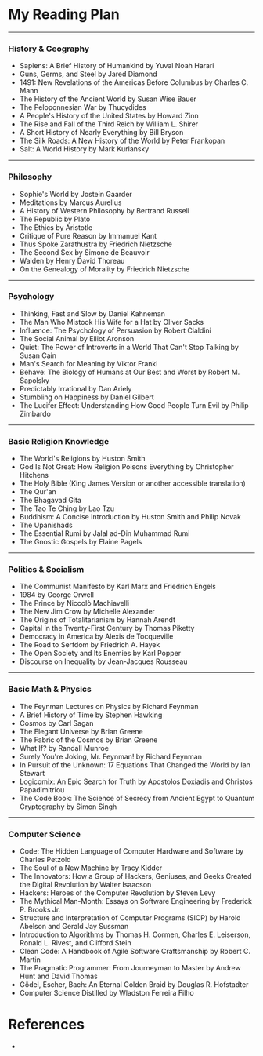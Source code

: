 # My Reading Plan

---

### **History & Geography**
* Sapiens: A Brief History of Humankind by Yuval Noah Harari
* Guns, Germs, and Steel by Jared Diamond
* 1491: New Revelations of the Americas Before Columbus by Charles C. Mann
* The History of the Ancient World by Susan Wise Bauer
* The Peloponnesian War by Thucydides
* A People's History of the United States by Howard Zinn
* The Rise and Fall of the Third Reich by William L. Shirer
* A Short History of Nearly Everything by Bill Bryson
* The Silk Roads: A New History of the World by Peter Frankopan
* Salt: A World History by Mark Kurlansky

---

### **Philosophy**
* Sophie's World by Jostein Gaarder
* Meditations by Marcus Aurelius
* A History of Western Philosophy by Bertrand Russell
* The Republic by Plato
* The Ethics by Aristotle
* Critique of Pure Reason by Immanuel Kant
* Thus Spoke Zarathustra by Friedrich Nietzsche
* The Second Sex by Simone de Beauvoir
* Walden by Henry David Thoreau
* On the Genealogy of Morality by Friedrich Nietzsche

---

### **Psychology**
* Thinking, Fast and Slow by Daniel Kahneman
* The Man Who Mistook His Wife for a Hat by Oliver Sacks
* Influence: The Psychology of Persuasion by Robert Cialdini
* The Social Animal by Elliot Aronson
* Quiet: The Power of Introverts in a World That Can't Stop Talking by Susan Cain
* Man's Search for Meaning by Viktor Frankl
* Behave: The Biology of Humans at Our Best and Worst by Robert M. Sapolsky
* Predictably Irrational by Dan Ariely
* Stumbling on Happiness by Daniel Gilbert
* The Lucifer Effect: Understanding How Good People Turn Evil by Philip Zimbardo

---

### **Basic Religion Knowledge**
* The World's Religions by Huston Smith
* God Is Not Great: How Religion Poisons Everything by Christopher Hitchens
* The Holy Bible (King James Version or another accessible translation)
* The Qur'an
* The Bhagavad Gita
* The Tao Te Ching by Lao Tzu
* Buddhism: A Concise Introduction by Huston Smith and Philip Novak
* The Upanishads
* The Essential Rumi by Jalal ad-Din Muhammad Rumi
* The Gnostic Gospels by Elaine Pagels

---

### **Politics & Socialism**
* The Communist Manifesto by Karl Marx and Friedrich Engels
* 1984 by George Orwell
* The Prince by Niccolò Machiavelli
* The New Jim Crow by Michelle Alexander
* The Origins of Totalitarianism by Hannah Arendt
* Capital in the Twenty-First Century by Thomas Piketty
* Democracy in America by Alexis de Tocqueville
* The Road to Serfdom by Friedrich A. Hayek
* The Open Society and Its Enemies by Karl Popper
* Discourse on Inequality by Jean-Jacques Rousseau

---

### **Basic Math & Physics**
* The Feynman Lectures on Physics by Richard Feynman
* A Brief History of Time by Stephen Hawking
* Cosmos by Carl Sagan
* The Elegant Universe by Brian Greene
* The Fabric of the Cosmos by Brian Greene
* What If? by Randall Munroe
* Surely You're Joking, Mr. Feynman! by Richard Feynman
* In Pursuit of the Unknown: 17 Equations That Changed the World by Ian Stewart
* Logicomix: An Epic Search for Truth by Apostolos Doxiadis and Christos Papadimitriou
* The Code Book: The Science of Secrecy from Ancient Egypt to Quantum Cryptography by Simon Singh

---

### **Computer Science**
* Code: The Hidden Language of Computer Hardware and Software by Charles Petzold
* The Soul of a New Machine by Tracy Kidder
* The Innovators: How a Group of Hackers, Geniuses, and Geeks Created the Digital Revolution by Walter Isaacson
* Hackers: Heroes of the Computer Revolution by Steven Levy
* The Mythical Man-Month: Essays on Software Engineering by Frederick P. Brooks Jr.
* Structure and Interpretation of Computer Programs (SICP) by Harold Abelson and Gerald Jay Sussman
* Introduction to Algorithms by Thomas H. Cormen, Charles E. Leiserson, Ronald L. Rivest, and Clifford Stein
* Clean Code: A Handbook of Agile Software Craftsmanship by Robert C. Martin
* The Pragmatic Programmer: From Journeyman to Master by Andrew Hunt and David Thomas
* Gödel, Escher, Bach: An Eternal Golden Braid by Douglas R. Hofstadter
* Computer Science Distilled by Wladston Ferreira Filho

# References

- 